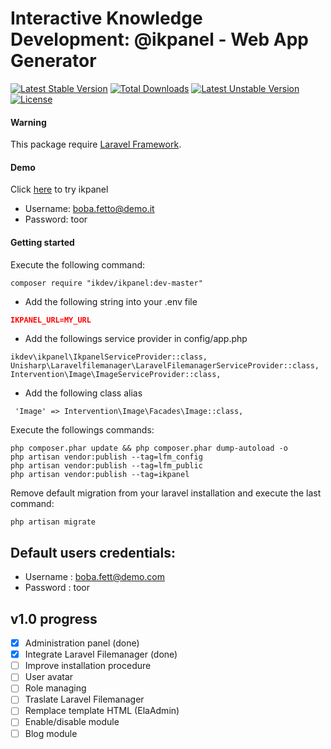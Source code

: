 # Interactive Knowledge Development: @ikpanel - Web App Generator

[![Latest Stable Version](https://poser.pugx.org/ikdev/ikpanel/v/stable)](https://packagist.org/packages/ikdev/ikpanel)
[![Total Downloads](https://poser.pugx.org/ikdev/ikpanel/downloads)](https://packagist.org/packages/ikdev/ikpanel)
[![Latest Unstable Version](https://poser.pugx.org/ikdev/ikpanel/v/unstable)](https://packagist.org/packages/ikdev/ikpanel)
[![License](https://poser.pugx.org/ikdev/ikpanel/license)](https://packagist.org/packages/ikdev/ikpanel)

#### Warning
This package require [Laravel Framework](https://github.com/laravel/laravel).

#### Demo
Click [here](https://demo.ikpanel.eu/) to try ikpanel
* Username: boba.fetto@demo.it
* Password: toor

#### Getting started
Execute the following command:
``` 
composer require "ikdev/ikpanel:dev-master"
```

* Add the following string into your .env file

``` json
IKPANEL_URL=MY_URL
```

* Add the followings service provider in config/app.php 
```
ikdev\ikpanel\IkpanelServiceProvider::class,
Unisharp\Laravelfilemanager\LaravelFilemanagerServiceProvider::class,
Intervention\Image\ImageServiceProvider::class,
```

* Add the following class alias
```
 'Image' => Intervention\Image\Facades\Image::class,
```

Execute the followings commands:
```
php composer.phar update && php composer.phar dump-autoload -o
php artisan vendor:publish --tag=lfm_config
php artisan vendor:publish --tag=lfm_public
php artisan vendor:publish --tag=ikpanel
```

Remove default migration from your laravel installation and execute the last command:
```
php artisan migrate
```


## Default users credentials:
* Username : boba.fett@demo.com
* Password : toor

## v1.0 progress

- [x] Administration panel (done)
- [x] Integrate Laravel Filemanager (done)
- [ ] Improve installation procedure
- [ ] User avatar
- [ ] Role managing
- [ ] Traslate Laravel Filemanager
- [ ] Remplace template HTML (ElaAdmin)
- [ ] Enable/disable module
- [ ] Blog module